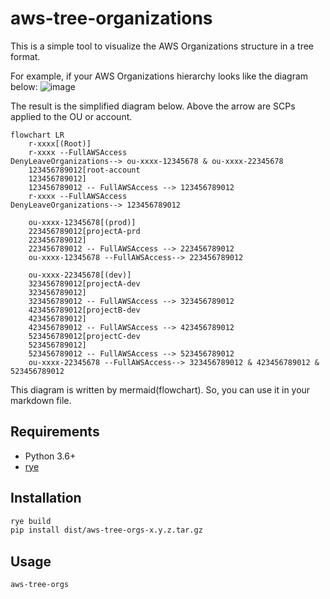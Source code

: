 # aws-tree-organizations

This is a simple tool to visualize the AWS Organizations structure in a tree format.

For example, if your AWS Organizations hierarchy looks like the diagram below:
![image](https://github.com/zaki3mymy/aws-tree-organizations/assets/91773180/f6786031-5feb-4628-b6a4-a103c6a5e986)

The result is the simplified diagram below. Above the arrow are SCPs applied to the OU or account.
```mermaid
flowchart LR
    r-xxxx[(Root)]
    r-xxxx --FullAWSAccess
DenyLeaveOrganizations--> ou-xxxx-12345678 & ou-xxxx-22345678
    123456789012[root-account
    123456789012]
    123456789012 -- FullAWSAccess --> 123456789012
    r-xxxx --FullAWSAccess
DenyLeaveOrganizations--> 123456789012

    ou-xxxx-12345678[(prod)]
    223456789012[projectA-prd
    223456789012]
    223456789012 -- FullAWSAccess --> 223456789012
    ou-xxxx-12345678 --FullAWSAccess--> 223456789012

    ou-xxxx-22345678[(dev)]
    323456789012[projectA-dev
    323456789012]
    323456789012 -- FullAWSAccess --> 323456789012
    423456789012[projectB-dev
    423456789012]
    423456789012 -- FullAWSAccess --> 423456789012
    523456789012[projectC-dev
    523456789012]
    523456789012 -- FullAWSAccess --> 523456789012
    ou-xxxx-22345678 --FullAWSAccess--> 323456789012 & 423456789012 & 523456789012
```

This diagram is written by mermaid(flowchart). So, you can use it in your markdown file.


## Requirements

- Python 3.6+
- [rye](https://rye-up.com/)


## Installation

```bash
rye build
pip install dist/aws-tree-orgs-x.y.z.tar.gz
```


## Usage

```bash
aws-tree-orgs
```
